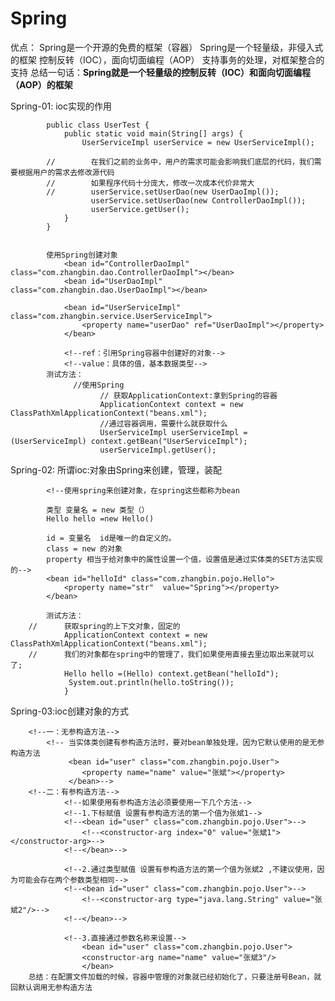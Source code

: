 # Spring
优点：
    Spring是一个开源的免费的框架（容器）
    Spring是一个轻量级，非侵入式的框架
    控制反转（IOC），面向切面编程（AOP）
    支持事务的处理，对框架整合的支持
    总结一句话：**Spring就是一个轻量级的控制反转（IOC）和面向切面编程（AOP）的框架**
    
Spring-01:
        ioc实现的作用
        
            public class UserTest {
                public static void main(String[] args) {
                    UserServiceImpl userService = new UserServiceImpl();
            
            //        在我们之前的业务中，用户的需求可能会影响我们底层的代码，我们需要根据用户的需求去修改源代码
            //        如果程序代码十分庞大，修改一次成本代价非常大
            //        userService.setUserDao(new UserDaoImpl());
                      userService.setUserDao(new ControllerDaoImpl());
                      userService.getUser();
                }
            }
            
            
            使用Spring创建对象
                <bean id="ControllerDaoImpl" class="com.zhangbin.dao.ControllerDaoImpl"></bean>
                <bean id="UserDaoImpl" class="com.zhangbin.dao.UserDaoImpl"></bean>
            
                <bean id="UserServiceImpl" class="com.zhangbin.service.UserServiceImpl">
                    <property name="userDao" ref="UserDaoImpl"></property>
                </bean>
            
                <!--ref：引用Spring容器中创建好的对象-->
                <!--value：具体的值，基本数据类型-->
            测试方法：    
                  //使用Spring
                        // 获取ApplicationContext:拿到Spring的容器
                        ApplicationContext context = new ClassPathXmlApplicationContext("beans.xml");
                        //通过容器调用，需要什么就获取什么
                        UserServiceImpl userServiceImpl = (UserServiceImpl) context.getBean("UserServiceImpl");
                        userServiceImpl.getUser();
                        
                        
Spring-02:
        所谓ioc:对象由Spring来创建，管理，装配
            
            
            <!--使用spring来创建对象，在spring这些都称为bean
        
            类型 变量名 = new 类型（）
            Hello hello =new Hello()
        
            id = 变量名  id是唯一的自定义的。
            class = new 的对象
            property 相当于给对象中的属性设置一个值，设置值是通过实体类的SET方法实现的-->
            <bean id="helloId" class="com.zhangbin.pojo.Hello">
                <property name="str"  value="Spring"></property>
            </bean>
            
            测试方法：
        //      获取spring的上下文对象，固定的
                ApplicationContext context = new ClassPathXmlApplicationContext("beans.xml");
        //      我们的对象都在spring中的管理了，我们如果使用直接去里边取出来就可以了;
                Hello hello =(Hello) context.getBean("helloId");
                 System.out.println(hello.toString());
                }
                
Spring-03:ioc创建对象的方式

        <!--一：无参构造方法-->
            <!-- 当实体类创建有参构造方法时，要对bean单独处理，因为它默认使用的是无参构造方法
                 <bean id="user" class="com.zhangbin.pojo.User">
                    <property name="name" value="张斌"></property>
                 </bean>-->
        <!--二：有参构造方法-->
                <!--如果使用有参构造方法必须要使用一下几个方法-->
                <!--1.下标赋值 设置有参构造方法的第一个值为张斌1-->
                <!--<bean id="user" class="com.zhangbin.pojo.User">-->
                    <!--<constructor-arg index="0" value="张斌1"></constructor-arg>-->
                <!--</bean>-->
        
                <!--2.通过类型赋值 设置有参构造方法的第一个值为张斌2 ,不建议使用，因为可能会存在两个参数类型相同-->
                <!--<bean id="user" class="com.zhangbin.pojo.User">-->
                    <!--<constructor-arg type="java.lang.String" value="张斌2"/>-->
                <!--</bean>-->
        
                <!--3.直接通过参数名称来设置-->
                    <bean id="user" class="com.zhangbin.pojo.User">
                    <constructor-arg name="name" value="张斌3"/>
                    </bean>
        总结：在配置文件加载的时候，容器中管理的对象就已经初始化了，只要注册号Bean，就回默认调用无参构造方法            
